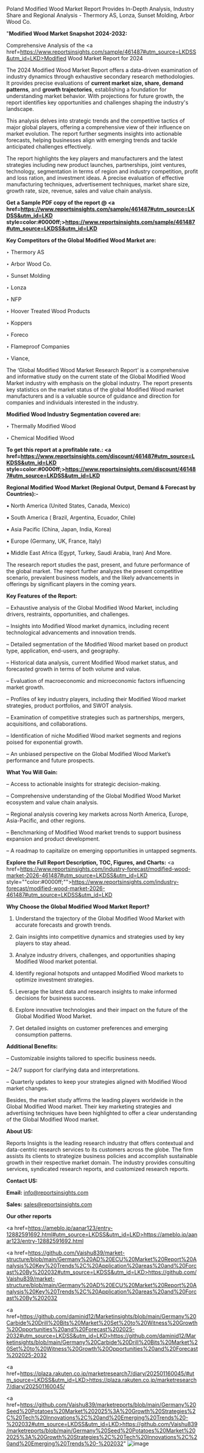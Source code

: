 Poland Modified Wood Market Report Provides In-Depth Analysis, Industry Share and Regional Analysis - Thermory AS, Lonza, Sunset Molding, Arbor Wood Co.

"<strong>Modified Wood Market Snapshot 2024-2032:</strong>

Comprehensive Analysis of the <a href=https://www.reportsinsights.com/sample/461487#utm_source=LKDSS&utm_id=LKD>Modified Wood Market</a> Report for 2024

The 2024 Modified Wood Market Report offers a data-driven examination of industry dynamics through exhaustive secondary research methodologies. It provides precise evaluations of <strong>current market size, share, demand patterns</strong>, and <strong>growth trajectories</strong>, establishing a foundation for understanding market behavior. With projections for future growth, the report identifies key opportunities and challenges shaping the industry's landscape.

This analysis delves into strategic trends and the competitive tactics of major global players, offering a comprehensive view of their influence on market evolution. The report further segments insights into actionable forecasts, helping businesses align with emerging trends and tackle anticipated challenges effectively.

The report highlights the key players and manufacturers and the latest strategies including new product launches, partnerships, joint ventures, technology, segmentation in terms of region and industry competition, profit and loss ration, and investment ideas. A precise evaluation of effective manufacturing techniques, advertisement techniques, market share size, growth rate, size, revenue, sales and value chain analysis.

<strong>Get a Sample PDF copy of the report @ <a href=https://www.reportsinsights.com/sample/461487#utm_source=LKDSS&utm_id=LKD style=color:#0000ff;>https://www.reportsinsights.com/sample/461487#utm_source=LKDSS&utm_id=LKD</a></strong>

<strong>Key Competitors of the Global Modified Wood Market are:</strong>

‣ Thermory AS

‣ Arbor Wood Co.

‣ Sunset Molding

‣ Lonza

‣ NFP

‣ Hoover Treated Wood Products

‣ Koppers

‣ Foreco

‣ Flameproof Companies

‣ Viance,

The ‘Global Modified Wood Market Research Report’ is a comprehensive and informative study on the current state of the Global Modified Wood Market industry with emphasis on the global industry. The report presents key statistics on the market status of the global Modified Wood market manufacturers and is a valuable source of guidance and direction for companies and individuals interested in the industry.

<strong>Modified Wood Industry Segmentation covered are:</strong>

‣ Thermally Modified Wood

‣ Chemical Modified Wood

<strong>To get this report at a profitable rate.: <a href=https://www.reportsinsights.com/discount/461487#utm_source=LKDSS&utm_id=LKD style=color:#0000ff;>https://www.reportsinsights.com/discount/461487#utm_source=LKDSS&utm_id=LKD</a></strong>

<strong>Regional Modified Wood Market (Regional Output, Demand &amp; Forecast by Countries):-</strong>

• North America (United States, Canada, Mexico)

• South America ( Brazil, Argentina, Ecuador, Chile)

• Asia Pacific (China, Japan, India, Korea)

• Europe (Germany, UK, France, Italy)

• Middle East Africa (Egypt, Turkey, Saudi Arabia, Iran) And More.

The research report studies the past, present, and future performance of the global market. The report further analyzes the present competitive scenario, prevalent business models, and the likely advancements in offerings by significant players in the coming years.

<strong>Key Features of the Report:</strong>

– Exhaustive analysis of the Global Modified Wood Market, including drivers, restraints, opportunities, and challenges.

– Insights into Modified Wood market dynamics, including recent technological advancements and innovation trends.

– Detailed segmentation of the Modified Wood market based on product type, application, end-users, and geography.

– Historical data analysis, current Modified Wood market status, and forecasted growth in terms of both volume and value.

– Evaluation of macroeconomic and microeconomic factors influencing market growth.

– Profiles of key industry players, including their Modified Wood market strategies, product portfolios, and SWOT analysis.

– Examination of competitive strategies such as partnerships, mergers, acquisitions, and collaborations.

– Identification of niche Modified Wood market segments and regions poised for exponential growth.

– An unbiased perspective on the Global Modified Wood Market’s performance and future prospects.

<strong>What You Will Gain:</strong>

– Access to actionable insights for strategic decision-making.

– Comprehensive understanding of the Global Modified Wood Market ecosystem and value chain analysis.

– Regional analysis covering key markets across North America, Europe, Asia-Pacific, and other regions.

– Benchmarking of Modified Wood market trends to support business expansion and product development.

– A roadmap to capitalize on emerging opportunities in untapped segments.

<strong>Explore the Full Report Description, TOC, Figures, and Charts:</strong>
<a href=https://www.reportsinsights.com/industry-forecast/modified-wood-market-2026-461487#utm_source=LKDSS&utm_id=LKD style=""color:#0000ff;"">https://www.reportsinsights.com/industry-forecast/modified-wood-market-2026-461487#utm_source=LKDSS&utm_id=LKD</a>

<strong>Why Choose the Global Modified Wood Market Report?</strong>

1. Understand the trajectory of the Global Modified Wood Market with accurate forecasts and growth trends.

2. Gain insights into competitive dynamics and strategies used by key players to stay ahead.

3. Analyze industry drivers, challenges, and opportunities shaping Modified Wood market potential.

4. Identify regional hotspots and untapped Modified Wood markets to optimize investment strategies.

5. Leverage the latest data and research insights to make informed decisions for business success.

6. Explore innovative technologies and their impact on the future of the Global Modified Wood Market.

7. Get detailed insights on customer preferences and emerging consumption patterns.

<strong>Additional Benefits:</strong>

– Customizable insights tailored to specific business needs.

– 24/7 support for clarifying data and interpretations.

– Quarterly updates to keep your strategies aligned with Modified Wood market changes.

Besides, the market study affirms the leading players worldwide in the Global Modified Wood market. Their key marketing strategies and advertising techniques have been highlighted to offer a clear understanding of the Global Modified Wood market.

<strong><strong>About US</strong>:</strong>

Reports Insights is the leading research industry that offers contextual and data-centric research services to its customers across the globe. The firm assists its clients to strategize business policies and accomplish sustainable growth in their respective market domain. The industry provides consulting services, syndicated research reports, and customized research reports.

<strong>Contact US:</strong>

<p class=><b>Email:</b> <a href=mailto:info@reportsinsights.com>info@reportsinsights.com</a></p>
<p class=><b>Sales:</b> <a href=mailto:sales@reportsinsights.com>sales@reportsinsights.com</a></p>

<strong>Our other reports</strong>

<a href=https://ameblo.jp/aanar123/entry-12882591692.html#utm_source=LKDSS&utm_id=LKD>https://ameblo.jp/aanar123/entry-12882591692.html</a>

<a href=https://github.com/Vaishu839/market-structure/blob/main/Germany%20AD%20ECU%20Market%20Report%20Analysis%20Key%20Trends%2C%20Application%20areas%20and%20Forcast%20By%202032#utm_source=LKDSS&utm_id=LKD>https://github.com/Vaishu839/market-structure/blob/main/Germany%20AD%20ECU%20Market%20Report%20Analysis%20Key%20Trends%2C%20Application%20areas%20and%20Forcast%20By%202032</a>

<a href=https://github.com/daminid12/Marketinsights/blob/main/Germany%20Carbide%20Drill%20Bits%20Market%20Set%20to%20Witness%20Growth%20Opportunities%20and%20Forecast%202025-2032#utm_source=LKDSS&utm_id=LKD>https://github.com/daminid12/Marketinsights/blob/main/Germany%20Carbide%20Drill%20Bits%20Market%20Set%20to%20Witness%20Growth%20Opportunities%20and%20Forecast%202025-2032</a>

<a href=https://plaza.rakuten.co.jp/marketresearch7/diary/202501160045/#utm_source=LKDSS&utm_id=LKD>https://plaza.rakuten.co.jp/marketresearch7/diary/202501160045/</a>

<a href=https://github.com/Vaishu839/marketreports/blob/main/Germany%20Seed%20Potatoes%20Market%202025%3A%20Growth%20Strategies%2C%20Tech%20Innovations%2C%20and%20Emerging%20Trends%20-%202032#utm_source=LKDSS&utm_id=LKD>https://github.com/Vaishu839/marketreports/blob/main/Germany%20Seed%20Potatoes%20Market%202025%3A%20Growth%20Strategies%2C%20Tech%20Innovations%2C%20and%20Emerging%20Trends%20-%202032</a>"
![image](https://github.com/user-attachments/assets/72776479-0e33-4074-a3a5-696472012865)
